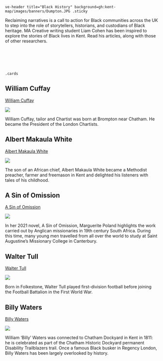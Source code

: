 `ve-header title="Black History" background=gh:kent-map/images/banners/Dumpton.JPG .sticky`

Reclaiming narratives is a call to action for Black communities across the UK to step into the role of storytellers, historians, and custodians of Black heritage. MA Creative writing student Liam Cohen has been inspired to explore the stories of Black lives in Kent. Read his articles, along with those of other researchers.


# &nbsp; 
`.cards`

## William Cuffay

[William Cuffay](/19c/19c-cuffay-biography)

![](https://iiif.juncture-digital.org/thumbnail?url=https://upload.wikimedia.org/wikipedia/commons/6/62/ChartistRiot.jpg)

William Cuffay, tailor and Chartist was born at Brompton near Chatham. He became the President of the London Chartists. 

## Albert Makaula White

[Albert Makaula White](/20c/20c-makaula-white-biography)

![](https://iiif.juncture-digital.org/thumbnail?url=https://commons.wikimedia.org/wiki/File:Ploughing._754_(NBY_419452).jpg)

The son of an African chief, Albert Makaula White became a Methodist preacher, farmer and freemason in Kent and delighted his listeners with tales of his childhood.

## A Sin of Omission

[A Sin of Omission](/21c/21c-sin-of-omission)

![](https://raw.githubusercontent.com/kent-map/images/main/thumbnails/21c_Augustine_College.jpg)

In her 2021 novel, A Sin of Omission, Marguerite Poland highlights the work carried out by Anglican missionaries in 19th century South Africa. During this time, many young men travelled from all over the world to study at Saint Augustine’s Missionary College in Canterbury.

## Walter Tull

[Walter Tull](/20c/20c-tull-biography)

![](https://iiif.juncture-digital.org/thumbnail?url=https://upload.wikimedia.org/wikipedia/commons/0/0d/The_West_Beach%2C_Folkestone.jpg)

Born in Folkestone, Walter Tull played first-division football before joining the Football Battalion in the First World War. 


## Billy Waters

[Billy Waters](/19c/19c-waters-biography)

![](https://iiif.juncture-digital.org/thumbnail?url=https://upload.wikimedia.org/wikipedia/commons/e/ec/Billy_Waters%2C_a_one_legged_busker%2C_in_a_crowded_London_stree_Wellcome_V0007299.jpg)

William ‘Billy’ Waters was connected to Chatham Dockyard in Kent in 1811: he is celebrated as part of the Chatham Historic Dockyard permanent Disability Trailblazers trail. Once a famous Black busker in Regency London, Billy Waters has been largely overlooked by history.

